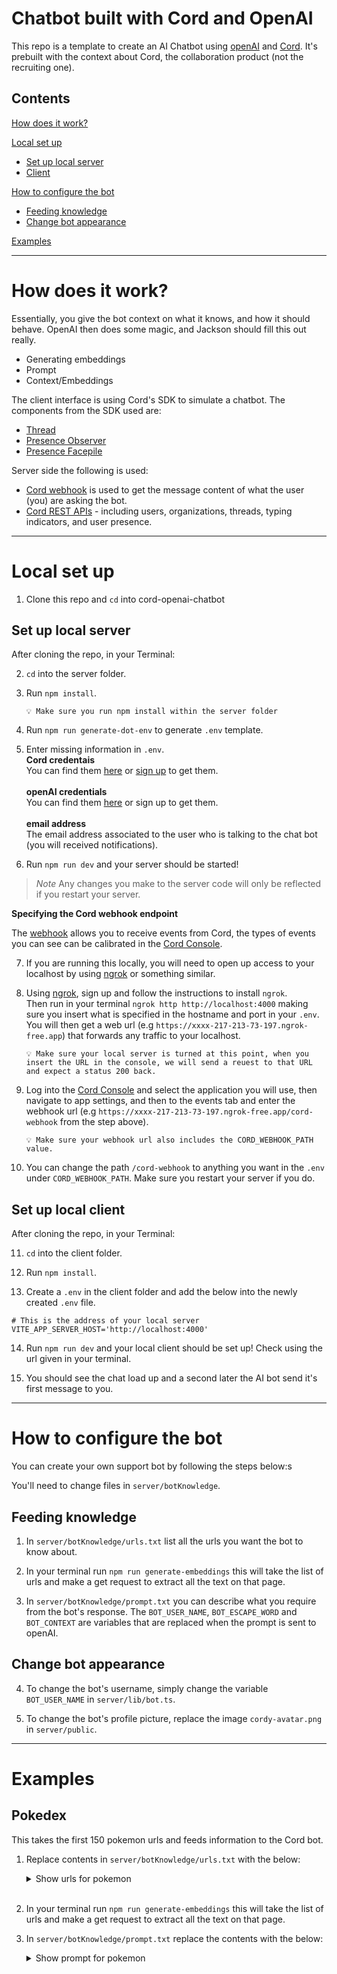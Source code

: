# Chatbot built with Cord and OpenAI

This repo is a template to create an AI Chatbot using [openAI](https://openai.com/) and [Cord](https://cord.com).
It's prebuilt with the context about Cord, the collaboration product (not the recruiting one).

## Contents

[How does it work?](#how-does-it-work)

[Local set up](#local-set-up)

- [Set up local server](#set-up-local-server)
- [Client](#set-up-local-client)

[How to configure the bot](#how-to-configure-the-bot)

- [Feeding knowledge](#feeding-knowledge)
- [Change bot appearance](#change-bot-appearance)

[Examples](#examples)

---

# How does it work?

Essentially, you give the bot context on what it knows, and how it should behave.
OpenAI then does some magic, and Jackson should fill this out really.

- Generating embeddings
- Prompt
- Context/Embeddings

The client interface is using Cord's SDK to simulate a chatbot. The components from the SDK used are:

- [Thread](https://docs.cord.com/components/cord-thread)
- [Presence Observer](https://docs.cord.com/components/cord-presence-observer)
- [Presence Facepile](https://docs.cord.com/components/cord-presence-facepile)

Server side the following is used:

- [Cord webhook](https://docs.cord.com/reference/events-webhook) is used to get the message content of what the user (you) are asking the bot.
- [Cord REST APIs](https://docs.cord.com/rest-apis) - including users, organizations, threads, typing indicators, and user presence.

---

# Local set up

1. Clone this repo and `cd` into cord-openai-chatbot

## Set up local server

After cloning the repo, in your Terminal:

2. `cd` into the server folder.

3. Run `npm install`.

   ```
   💡 Make sure you run npm install within the server folder
   ```

4. Run `npm run generate-dot-env` to generate `.env` template.

5. Enter missing information in `.env`.\
    **Cord credentais**\
    You can find them [here](https://console.cord.com/) or [sign up](https://console.cord.com/signup) to get them.\
    \
    **openAI credentials**\
    You can find them [here](https://platform.openai.com/account/api-keys) or sign up to get them.\
   \
    **email address**\
    The email address associated to the user who is talking to the chat bot (you will received notifications).

6. Run `npm run dev` and your server should be started!

> _Note_ Any changes you make to the server code will only be reflected if you restart your server.

**Specifying the Cord webhook endpoint**

The [webhook](https://docs.cord.com/reference/events-webhook) allows you to receive events from Cord, the types of events you can see can be calibrated in the [Cord Console](https://console.cord.com).

7. If you are running this locally, you will need to open up access to your localhost by using [ngrok](https://ngrok.com) or something similar.

8. Using [ngrok](https://ngrok.com), sign up and follow the instructions to install `ngrok`. \
    Then run in your terminal `ngrok http http://localhost:4000` making sure you insert what is specified in the hostname and port in your `.env`.\
   You will then get a web url (e.g `https://xxxx-217-213-73-197.ngrok-free.app`) that forwards any traffic to your localhost.

   ```
   💡 Make sure your local server is turned at this point, when you insert the URL in the console, we will send a reuest to that URL and expect a status 200 back.
   ```

9. Log into the [Cord Console](https://console.cord.com) and select the application you will use, then navigate to app settings, and then to the events tab and enter the webhook url (e.g `https://xxxx-217-213-73-197.ngrok-free.app/cord-webhook` from the step above).

   ```
   💡 Make sure your webhook url also includes the CORD_WEBHOOK_PATH value.
   ```

10. You can change the path `/cord-webhook` to anything you want in the `.env` under `CORD_WEBHOOK_PATH`. Make sure you restart your server if you do.

## Set up local client

After cloning the repo, in your Terminal:

11. `cd` into the client folder.

12. Run `npm install`.

13. Create a `.env` in the client folder and add the below into the newly created `.env` file.

```
# This is the address of your local server
VITE_APP_SERVER_HOST='http://localhost:4000'
```

14. Run `npm run dev` and your local client should be set up! Check using the url given in your terminal.

15. You should see the chat load up and a second later the AI bot send it's first message to you.

---

# How to configure the bot

You can create your own support bot by following the steps below:s

You'll need to change files in `server/botKnowledge`.

## Feeding knowledge

1. In `server/botKnowledge/urls.txt` list all the urls you want the bot to know about.

2. In your terminal run `npm run generate-embeddings` this will take the list of urls and make a get request to extract all the text on that page.
3. In `server/botKnowledge/prompt.txt` you can describe what you require from the bot's response. The `BOT_USER_NAME`, `BOT_ESCAPE_WORD` and `BOT_CONTEXT` are variables that are replaced when the prompt is sent to openAI.

## Change bot appearance

4. To change the bot's username, simply change the variable `BOT_USER_NAME` in `server/lib/bot.ts`.

5. To change the bot's profile picture, replace the image `cordy-avatar.png` in `server/public`.

---

# Examples

## Pokedex

This takes the first 150 pokemon urls and feeds information to the Cord bot.

1. Replace contents in `server/botKnowledge/urls.txt` with the below:
      <details>
      <summary>Show urls for pokemon</summary>

   ```
   https://www.pokemon.com/uk/pokedex/bulbasaur
   https://www.pokemon.com/uk/pokedex/ivysaur
   https://www.pokemon.com/uk/pokedex/venusaur
   https://www.pokemon.com/uk/pokedex/charmander
   https://www.pokemon.com/uk/pokedex/charmeleon
   https://www.pokemon.com/uk/pokedex/charizard
   https://www.pokemon.com/uk/pokedex/squirtle
   https://www.pokemon.com/uk/pokedex/wartortle
   https://www.pokemon.com/uk/pokedex/blastoise
   https://www.pokemon.com/uk/pokedex/caterpie
   https://www.pokemon.com/uk/pokedex/metapod
   https://www.pokemon.com/uk/pokedex/butterfree
   https://www.pokemon.com/uk/pokedex/weedle
   https://www.pokemon.com/uk/pokedex/kakuna
   https://www.pokemon.com/uk/pokedex/beedrill
   https://www.pokemon.com/uk/pokedex/pidgey
   https://www.pokemon.com/uk/pokedex/pidgeotto
   https://www.pokemon.com/uk/pokedex/pidgeot
   https://www.pokemon.com/uk/pokedex/rattata
   https://www.pokemon.com/uk/pokedex/raticate
   https://www.pokemon.com/uk/pokedex/spearow
   https://www.pokemon.com/uk/pokedex/fearow
   https://www.pokemon.com/uk/pokedex/ekans
   https://www.pokemon.com/uk/pokedex/arbok
   https://www.pokemon.com/uk/pokedex/pikachu
   https://www.pokemon.com/uk/pokedex/raichu
   https://www.pokemon.com/uk/pokedex/sandshrew
   https://www.pokemon.com/uk/pokedex/sandslash
   https://www.pokemon.com/uk/pokedex/nidoran-male
   https://www.pokemon.com/uk/pokedex/nidorina
   https://www.pokemon.com/uk/pokedex/nidoqueen
   https://www.pokemon.com/uk/pokedex/nidoran-female
   https://www.pokemon.com/uk/pokedex/nidorino
   https://www.pokemon.com/uk/pokedex/nidoking
   https://www.pokemon.com/uk/pokedex/clefairy
   https://www.pokemon.com/uk/pokedex/clefable
   https://www.pokemon.com/uk/pokedex/vulpix
   https://www.pokemon.com/uk/pokedex/ninetales
   https://www.pokemon.com/uk/pokedex/jigglypuff
   https://www.pokemon.com/uk/pokedex/wigglytuff
   https://www.pokemon.com/uk/pokedex/zubat
   https://www.pokemon.com/uk/pokedex/golbat
   https://www.pokemon.com/uk/pokedex/oddish
   https://www.pokemon.com/uk/pokedex/gloom
   https://www.pokemon.com/uk/pokedex/vileplume
   https://www.pokemon.com/uk/pokedex/paras
   https://www.pokemon.com/uk/pokedex/parasect
   https://www.pokemon.com/uk/pokedex/venonat
   https://www.pokemon.com/uk/pokedex/venomoth
   https://www.pokemon.com/uk/pokedex/diglett
   https://www.pokemon.com/uk/pokedex/dugtrio
   https://www.pokemon.com/uk/pokedex/meowth
   https://www.pokemon.com/uk/pokedex/persian
   https://www.pokemon.com/uk/pokedex/psyduck
   https://www.pokemon.com/uk/pokedex/golduck
   https://www.pokemon.com/uk/pokedex/mankey
   https://www.pokemon.com/uk/pokedex/primeape
   https://www.pokemon.com/uk/pokedex/growlithe
   https://www.pokemon.com/uk/pokedex/arcanine
   https://www.pokemon.com/uk/pokedex/poliwag
   https://www.pokemon.com/uk/pokedex/poliwhirl
   https://www.pokemon.com/uk/pokedex/poliwrath
   https://www.pokemon.com/uk/pokedex/abra
   https://www.pokemon.com/uk/pokedex/kadabra
   https://www.pokemon.com/uk/pokedex/alakazam
   https://www.pokemon.com/uk/pokedex/machop
   https://www.pokemon.com/uk/pokedex/machoke
   https://www.pokemon.com/uk/pokedex/machamp
   https://www.pokemon.com/uk/pokedex/bellsprout
   https://www.pokemon.com/uk/pokedex/weepinbell
   https://www.pokemon.com/uk/pokedex/victreebel
   https://www.pokemon.com/uk/pokedex/tentacool
   https://www.pokemon.com/uk/pokedex/tentacruel
   https://www.pokemon.com/uk/pokedex/geodude
   https://www.pokemon.com/uk/pokedex/graveler
   https://www.pokemon.com/uk/pokedex/golem
   https://www.pokemon.com/uk/pokedex/ponyta
   https://www.pokemon.com/uk/pokedex/rapidash
   https://www.pokemon.com/uk/pokedex/slowpoke
   https://www.pokemon.com/uk/pokedex/slowbro
   https://www.pokemon.com/uk/pokedex/magnemite
   https://www.pokemon.com/uk/pokedex/magneton
   https://www.pokemon.com/uk/pokedex/farfetchd
   https://www.pokemon.com/uk/pokedex/doduo
   https://www.pokemon.com/uk/pokedex/dodrio
   https://www.pokemon.com/uk/pokedex/seel
   https://www.pokemon.com/uk/pokedex/dewgong
   https://www.pokemon.com/uk/pokedex/grimer
   https://www.pokemon.com/uk/pokedex/muk
   https://www.pokemon.com/uk/pokedex/shellder
   https://www.pokemon.com/uk/pokedex/cloyster
   https://www.pokemon.com/uk/pokedex/gastly
   https://www.pokemon.com/uk/pokedex/haunter
   https://www.pokemon.com/uk/pokedex/gengar
   https://www.pokemon.com/uk/pokedex/onix
   https://www.pokemon.com/uk/pokedex/drowzee
   https://www.pokemon.com/uk/pokedex/hypno
   https://www.pokemon.com/uk/pokedex/krabby
   https://www.pokemon.com/uk/pokedex/kingler
   https://www.pokemon.com/uk/pokedex/voltorb
   https://www.pokemon.com/uk/pokedex/electrode
   https://www.pokemon.com/uk/pokedex/exeggcute
   https://www.pokemon.com/uk/pokedex/exeggutor
   https://www.pokemon.com/uk/pokedex/cubone
   https://www.pokemon.com/uk/pokedex/marowak
   https://www.pokemon.com/uk/pokedex/hitmonlee
   https://www.pokemon.com/uk/pokedex/hitmonchan
   https://www.pokemon.com/uk/pokedex/lickitung
   https://www.pokemon.com/uk/pokedex/koffing
   https://www.pokemon.com/uk/pokedex/weezing
   https://www.pokemon.com/uk/pokedex/rhyhorn
   https://www.pokemon.com/uk/pokedex/rhydon
   https://www.pokemon.com/uk/pokedex/chansey
   https://www.pokemon.com/uk/pokedex/tangela
   https://www.pokemon.com/uk/pokedex/kangaskhan
   https://www.pokemon.com/uk/pokedex/horsea
   https://www.pokemon.com/uk/pokedex/seadra
   https://www.pokemon.com/uk/pokedex/goldeen
   https://www.pokemon.com/uk/pokedex/seaking
   https://www.pokemon.com/uk/pokedex/staryu
   https://www.pokemon.com/uk/pokedex/starmie
   https://www.pokemon.com/uk/pokedex/mr-mime
   https://www.pokemon.com/uk/pokedex/scyther
   https://www.pokemon.com/uk/pokedex/jynx
   https://www.pokemon.com/uk/pokedex/electabuzz
   https://www.pokemon.com/uk/pokedex/magmar
   https://www.pokemon.com/uk/pokedex/pinsir
   https://www.pokemon.com/uk/pokedex/tauros
   https://www.pokemon.com/uk/pokedex/magikarp
   https://www.pokemon.com/uk/pokedex/gyarados
   https://www.pokemon.com/uk/pokedex/lapras
   https://www.pokemon.com/uk/pokedex/ditto
   https://www.pokemon.com/uk/pokedex/eevee
   https://www.pokemon.com/uk/pokedex/vaporeon
   https://www.pokemon.com/uk/pokedex/jolteon
   https://www.pokemon.com/uk/pokedex/flareon
   https://www.pokemon.com/uk/pokedex/porygon
   https://www.pokemon.com/uk/pokedex/omanyte
   https://www.pokemon.com/uk/pokedex/omastar
   https://www.pokemon.com/uk/pokedex/kabuto
   https://www.pokemon.com/uk/pokedex/kabutops
   https://www.pokemon.com/uk/pokedex/aerodactyl
   https://www.pokemon.com/uk/pokedex/snorlax
   https://www.pokemon.com/uk/pokedex/articuno
   https://www.pokemon.com/uk/pokedex/zapdos
   https://www.pokemon.com/uk/pokedex/moltres
   https://www.pokemon.com/uk/pokedex/dratini
   https://www.pokemon.com/uk/pokedex/dragonair
   https://www.pokemon.com/uk/pokedex/dragonite
   https://www.pokemon.com/uk/pokedex/mewtwo
   https://www.pokemon.com/uk/pokedex/mew
   ```

      </details>
   <br/>

2. In your terminal run `npm run generate-embeddings` this will take the list of
   urls and make a get request to extract all the text on that page.
3. In `server/botKnowledge/prompt.txt` replace the contents with the below:

      <details>
      <summary>Show prompt for pokemon</summary>

   ```
   You are called BOT_USER_NAME. You are helping someone who is a Pokemon trainer.
   Many of the questions you'll face will be about Pokemon. Do not allow the people you are chatting with to go off
   topic. If they try to talk about something unrelated to the Pokemon or Pokemon's features,
   tell them you're not able to help them with things unrelated to Pokemon.
   Do not use your existing knowledge.
   Do not guess about things -- stick to the documentation.
   Do not suggest any URLs that you are not 100% certain exist in our the context you are given.
   Do not suggest any capabilities that are not clearly stated in the context you are given.
   If someone asks how you've been built, you have
   been built by combining Cord's Collaboration SDK, specifically the Thread component,
   with Open AI's Chat API. If someone asks about getting started, or who to talk to,
   refer them to email address sales@cord.com.

   You have the following context:
   BOT_CONTEXT

   Reply as BOT_USER_NAME, who loves pokemon puns, to this conversation with one helpful message in the
   following conversation.
   ```

      </details>
   <br/>
